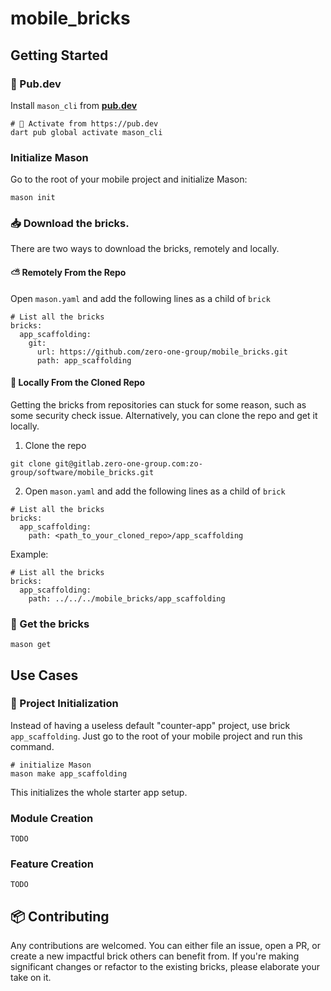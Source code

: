 # mobile_bricks

## Getting Started

### 🎯 Pub.dev
Install `mason_cli` from **[pub.dev](https://pub.dev/packages/mason_cli)**

```
# 🎯 Activate from https://pub.dev
dart pub global activate mason_cli
```

### Initialize Mason

Go to the root of your mobile project and initialize Mason:

```
mason init
```

### 📥 Download the bricks.

There are two ways to download the bricks, remotely and locally.

#### ⛅️ Remotely From the Repo

Open `mason.yaml` and add the following lines as a child of `brick`

```
# List all the bricks
bricks:
  app_scaffolding:
    git:
      url: https://github.com/zero-one-group/mobile_bricks.git
      path: app_scaffolding
```

#### 💾 Locally From the Cloned Repo

Getting the bricks from repositories can stuck for some reason, such as some security check issue. Alternatively, you can clone the repo and get it locally.

1. Clone the repo

```
git clone git@gitlab.zero-one-group.com:zo-group/software/mobile_bricks.git
```

2. Open `mason.yaml` and add the following lines as a child of `brick`

```
# List all the bricks
bricks:
  app_scaffolding:
    path: <path_to_your_cloned_repo>/app_scaffolding
```

Example:
```
# List all the bricks
bricks:
  app_scaffolding:
    path: ../../../mobile_bricks/app_scaffolding
```

### 🧱 Get the bricks

```
mason get
```

## Use Cases 

### 🚀 Project Initialization
Instead of having a useless default "counter-app" project, use brick `app_scaffolding`. Just go to the root of your mobile project and run this command.

```
# initialize Mason 
mason make app_scaffolding
```

This initializes the whole starter app setup.

### Module Creation

```
TODO
```

### Feature Creation

```
TODO
```

## 📦 Contributing
Any contributions are welcomed. You can either file an issue, open a PR, or create a new impactful brick others can benefit from.
If you're making significant changes or refactor to the existing bricks, please elaborate your take on it.








